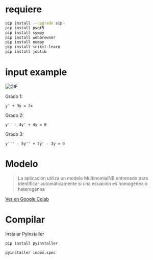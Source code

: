 
# requiere 
```bash
pip install --upgrade sip
pip install pyqt5
pip install sympy
pip install webbrowser
pip install numpy
pip install scikit-learn
pip install joblib

```
# input example

![GIF](https://i.pinimg.com/originals/3e/f9/45/3ef945a40a3ea8e041722449bb57d59e.gif)


Grado 1: 
~~~
y' + 3y = 2x
~~~

Grado 2:
~~~
y'' - 4y' + 4y = 0
~~~

Grado 3:
~~~
y''' - 5y'' + 7y' - 3y = 0
~~~
# Modelo 
> La aplicación utiliza un modelo MultinomialNB entrenado para identificar automáticamente si una ecuación es homogénea o heterogénea

[Ver en Google Colab](https://colab.research.google.com/drive/1yizO_KnHTPrrD76QGiIyHgYWCIS_R8tl?usp=sharing)


# Compilar
Instalar PyInstaller
```bash
pip install pyinstaller
```

```bash
pyinstaller index.spec
```
